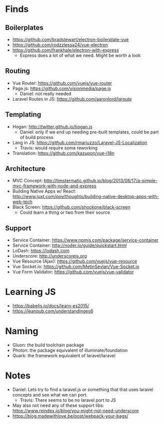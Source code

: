 # Finds

## Boilerplates
- https://github.com/bradstewart/electron-boilerplate-vue
- https://github.com/rodzzlessa24/vue-electron
- https://github.com/frankhale/electron-with-express
    - Express does a lot of what we need.  Might be worth a look

## Routing
- Vue Router: https://github.com/vuejs/vue-router
- Page.js: https://github.com/visionmedia/page.js
  - Daniel: not really needed
- Laravel Routes in JS: https://github.com/aaronlord/laroute

## Templating
- Hogan: http://twitter.github.io/hogan.js
  - Daniel: only if we end up needing pre-built templates, could be part of build process
- Lang in JS: https://github.com/rmariuzzo/Laravel-JS-Localization
  - Travis: would require some reworking
- Translation: https://github.com/kazupon/vue-i18n

## Architecture
- MVC Concept: http://timstermatic.github.io/blog/2013/08/17/a-simple-mvc-framework-with-node-and-express
- Building Native Apps w/ React: http://www.juxt.com/pov/thoughts/building-native-desktop-apps-with-web-tech
- Black Screen: https://github.com/shockone/black-screen
  - Could learn a thing or two from their source

## Support
- Service Container: https://www.npmjs.com/package/service-container
- Service Container: http://noder.io/guide/quickstart.html
- LoDash: https://lodash.com
- Underscore: http://underscorejs.org
- Vue Resource (Ajax): https://github.com/vuejs/vue-resource
- Vue Socket.io: https://github.com/MetinSeylan/Vue-Socket.io
- Vue Form Validator: https://github.com/vuejs/vue-validator

# Learning JS
- https://babeljs.io/docs/learn-es2015/
- https://leanpub.com/understandinges6

# Naming
- Gluon: the build toolchain package
- Photon: the package equivalent of illuminate/foundation
- Quark: the framework equivalent of laravel/laravel

# Notes
- Daniel: Lets try to find a laravel.js or something that that uses laravel concepts and see what we can port.
  - Travis: There seems to be no laravel port to JS
- May also not need any of these support libs: https://www.reindex.io/blog/you-might-not-need-underscore
- https://blog.madewithlove.be/post/webpack-your-bags/
